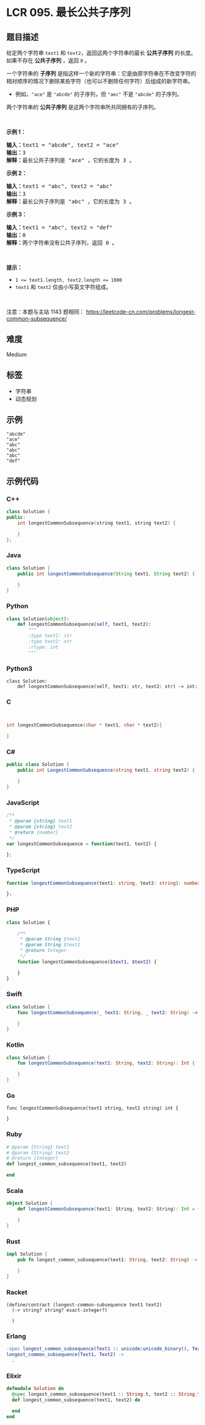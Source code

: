 # LCR 095. 最长公共子序列

## 题目描述

<p>给定两个字符串&nbsp;<code>text1</code> 和&nbsp;<code>text2</code>，返回这两个字符串的最长 <strong>公共子序列</strong> 的长度。如果不存在 <strong>公共子序列</strong> ，返回 <code>0</code> 。</p>

<p>一个字符串的&nbsp;<strong>子序列</strong><em>&nbsp;</em>是指这样一个新的字符串：它是由原字符串在不改变字符的相对顺序的情况下删除某些字符（也可以不删除任何字符）后组成的新字符串。</p>

<ul>
	<li>例如，<code>&quot;ace&quot;</code> 是 <code>&quot;abcde&quot;</code> 的子序列，但 <code>&quot;aec&quot;</code> 不是 <code>&quot;abcde&quot;</code> 的子序列。</li>
</ul>

<p>两个字符串的 <strong>公共子序列</strong> 是这两个字符串所共同拥有的子序列。</p>

<p>&nbsp;</p>

<p><strong>示例 1：</strong></p>

<pre>
<strong>输入：</strong>text1 = &quot;abcde&quot;, text2 = &quot;ace&quot; 
<strong>输出：</strong>3  
<strong>解释：</strong>最长公共子序列是 &quot;ace&quot; ，它的长度为 3 。
</pre>

<p><strong>示例 2：</strong></p>

<pre>
<strong>输入：</strong>text1 = &quot;abc&quot;, text2 = &quot;abc&quot;
<strong>输出：</strong>3
<strong>解释：</strong>最长公共子序列是 &quot;abc&quot; ，它的长度为 3 。
</pre>

<p><strong>示例 3：</strong></p>

<pre>
<strong>输入：</strong>text1 = &quot;abc&quot;, text2 = &quot;def&quot;
<strong>输出：</strong>0
<strong>解释：</strong>两个字符串没有公共子序列，返回 0 。
</pre>

<p>&nbsp;</p>

<p><strong>提示：</strong></p>

<ul>
	<li><code>1 &lt;= text1.length, text2.length &lt;= 1000</code></li>
	<li><code>text1</code> 和&nbsp;<code>text2</code> 仅由小写英文字符组成。</li>
</ul>

<p>&nbsp;</p>

<p><meta charset="UTF-8" />注意：本题与主站 1143&nbsp;题相同：&nbsp;<a href="https://leetcode-cn.com/problems/longest-common-subsequence/">https://leetcode-cn.com/problems/longest-common-subsequence/</a></p>


## 难度

Medium

## 标签

- 字符串
- 动态规划

## 示例

```
"abcde"
"ace"
"abc"
"abc"
"abc"
"def"
```

## 示例代码

### C++

```cpp
class Solution {
public:
    int longestCommonSubsequence(string text1, string text2) {

    }
};
```

### Java

```java
class Solution {
    public int longestCommonSubsequence(String text1, String text2) {

    }
}
```

### Python

```python
class Solution(object):
    def longestCommonSubsequence(self, text1, text2):
        """
        :type text1: str
        :type text2: str
        :rtype: int
        """
```

### Python3

```python3
class Solution:
    def longestCommonSubsequence(self, text1: str, text2: str) -> int:
```

### C

```c


int longestCommonSubsequence(char * text1, char * text2){

}
```

### C#

```csharp
public class Solution {
    public int LongestCommonSubsequence(string text1, string text2) {

    }
}
```

### JavaScript

```javascript
/**
 * @param {string} text1
 * @param {string} text2
 * @return {number}
 */
var longestCommonSubsequence = function(text1, text2) {

};
```

### TypeScript

```typescript
function longestCommonSubsequence(text1: string, text2: string): number {

};
```

### PHP

```php
class Solution {

    /**
     * @param String $text1
     * @param String $text2
     * @return Integer
     */
    function longestCommonSubsequence($text1, $text2) {

    }
}
```

### Swift

```swift
class Solution {
    func longestCommonSubsequence(_ text1: String, _ text2: String) -> Int {

    }
}
```

### Kotlin

```kotlin
class Solution {
    fun longestCommonSubsequence(text1: String, text2: String): Int {

    }
}
```

### Go

```golang
func longestCommonSubsequence(text1 string, text2 string) int {

}
```

### Ruby

```ruby
# @param {String} text1
# @param {String} text2
# @return {Integer}
def longest_common_subsequence(text1, text2)

end
```

### Scala

```scala
object Solution {
    def longestCommonSubsequence(text1: String, text2: String): Int = {

    }
}
```

### Rust

```rust
impl Solution {
    pub fn longest_common_subsequence(text1: String, text2: String) -> i32 {

    }
}
```

### Racket

```racket
(define/contract (longest-common-subsequence text1 text2)
  (-> string? string? exact-integer?)

  )
```

### Erlang

```erlang
-spec longest_common_subsequence(Text1 :: unicode:unicode_binary(), Text2 :: unicode:unicode_binary()) -> integer().
longest_common_subsequence(Text1, Text2) ->
  .
```

### Elixir

```elixir
defmodule Solution do
  @spec longest_common_subsequence(text1 :: String.t, text2 :: String.t) :: integer
  def longest_common_subsequence(text1, text2) do

  end
end
```

